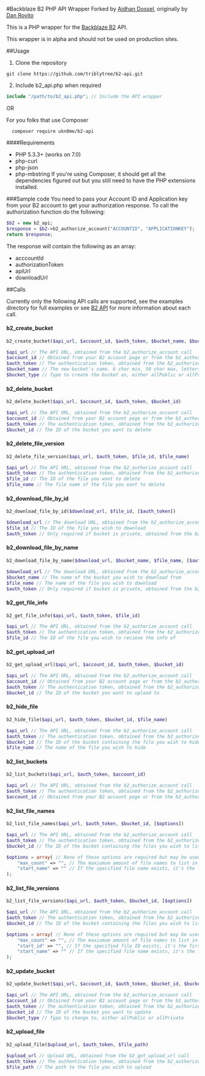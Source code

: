 #Backblaze B2 PHP API Wrapper 
Forked by [Aidhan Dossel](https://aidhan.net/), originally by [Dan Rovito](https://www.danrovito.com)

This is a PHP wrapper for the [Backblaze B2](https://www.backblaze.com/b2/cloud-storage.html) API.

This wrapper is in alpha and should not be used on production sites.

##Usage
1. Clone the repository

```
git clone https://github.com/triblytree/b2-api.git
```

2. Include b2_api.php when required

```php
include "/path/to/b2_api.php"; // Include the API wrapper
```

OR

For you folks that use Composer

```
  composer require ukn0me/b2-api
```

####Requirements
- PHP 5.3.3+ (works on 7.0)
- php-curl
- php-json
- php-mbstring
If you're using Composer, it should get all the dependencies figured out but you still need to have the PHP extensions installed.

###Sample code
You need to pass your Account ID and Application key from your B2 account to get your authorization response. To call the authorization function do the following:

```php
$b2 = new b2_api;
$response = $b2->b2_authorize_account("ACCOUNTID", "APPLICATIONKEY");
return $response;
```

The response will contain the following as an array:
- acccountId
- authorizationToken
- apiUrl
- downloadUrl

##Calls

Currently only the following API calls are supported, see the examples directory for full examples or see [B2 API](https://www.backblaze.com/b2/docs/) for more information about each call.

#### b2_create_bucket
```php
b2_create_bucket($api_url, $account_id, $auth_token, $bucket_name, $bucket_type)

$api_url // The API URL, obtained from the b2_authorize_account call
$account_id // Obtained from your B2 account page or from the b2_authorize_account call
$auth_token // The authentication token, obtained from the b2_authorize_account call
$bucket_name // The new bucket's name. 6 char min, 50 char max, letters, digits, - and _ are allowed
$bucket_type // Type to create the bucket as, either allPublic or allPrivate
```

#### b2_delete_bucket
```php
b2_delete_bucket($api_url, $account_id, $auth_token, $bucket_id)

$api_url // The API URL, obtained from the b2_authorize_account call
$account_id // Obtained from your B2 account page or from the b2_authorize_account call
$auth_token // The authentication token, obtained from the b2_authorize_account call
$bucket_id // The ID of the bucket you want to delete
```

#### b2_delete_file_version
```php
b2_delete_file_version($api_url, $auth_token, $file_id, $file_name)

$api_url // The API URL, obtained from the b2_authorize_account call
$auth_token // The authentication token, obtained from the b2_authorize_account call
$file_id // The ID of the file you want to delete
$file_name // The file name of the file you want to delete
```

#### b2_download_file_by_id
```php
b2_download_file_by_id($download_url, $file_id, [$auth_token])

$download_url // The download URL, obtained from the b2_authorize_account call
$file_id // The ID of the file you wish to download
$auth_token // Only required if bucket is private, obtained from the b2_authorize_account call
```

#### b2_download_file_by_name
```php
b2_download_file_by_name($download_url, $bucket_name, $file_name, [$auth_token]);

$download_url // The download URL, obtained from the b2_authorize_account call
$bucket_name // The name of the bucket you wish to download from
$file_name // The name of the file you wish to download
$auth_token // Only required if bucket is private, obtained from the b2_authorize_account call
```

#### b2_get_file_info
```php
b2_get_file_info($api_url, $auth_token, $file_id)

$api_url // The API URL, obtained from the b2_authorize_account call
$auth_token // The authentication token, obtained from the b2_authorize_account call
$file_id // The ID of the file you wish to recieve the info of
```

#### b2_get_upload_url
```php
b2_get_upload_url($api_url, $account_id, $auth_token, $bucket_id)

$api_url // The API URL, obtained from the b2_authorize_account call
$account_id // Obtained from your B2 account page or from the b2_authorize_account call
$auth_token // The authentication token, obtained from the b2_authorize_account call
$bucket_id // The ID of the bucket you want to upload to
```

#### b2_hide_file
```php
b2_hide_file($api_url, $auth_token, $bucket_id, $file_name)

$api_url // The API URL, obtained from the b2_authorize_account call
$auth_token // The authentication token, obtained from the b2_authorize_account call
$bucket_id // The ID of the bucket containing the file you wish to hide
$file_name // The name of the file you wish to hide
```

#### b2_list_buckets
```php
b2_list_buckets($api_url, $auth_token, $account_id)

$api_url // The API URL, obtained from the b2_authorize_account call
$auth_token // The authentication token, obtained from the b2_authorize_account call
$account_id // Obtained from your B2 account page or from the b2_authorize_account call
```

#### b2_list_file_names
```php
b2_list_file_names($api_url, $auth_token, $bucket_id, [$options])

$api_url // The API URL, obtained from the b2_authorize_account call
$auth_token // The authentication token, obtained from the b2_authorize_account call
$bucket_id // The ID of the bucket containing the files you wish to list

$options = array( // None of these options are required but may be used
    "max_count" => "", // The maxiumum amount of file names to list in a call
    "start_name" => "" // If the specified file name exists, it's the first listed
);
```

#### b2_list_file_versions
```php
b2_list_file_versions($api_url, $auth_token, $bucket_id, [$options])

$api_url // The API URL, obtained from the b2_authorize_account call
$auth_token // The authentication token, obtained from the b2_authorize_account call
$bucket_id // The ID of the bucket containing the files you wish to list

$options = array( // None of these options are required but may be used
    "max_count" => "", // The maxiumum amount of file names to list in a call
    "start_id" => "", // If the specified file ID exists, it's the first listed
    "start_name" => "" // If the specified file name exists, it's the first listed
);
```

#### b2_update_bucket
```php
b2_update_bucket($api_url, $account_id, $auth_token, $bucket_id, $bucket_type)

$api_url // The API URL, obtained from the b2_authorize_account call
$account_id // Obtained from your B2 account page or from the b2_authorize_account call
$auth_token // The authentication token, obtained from the b2_authorize_account call
$bucket_id // The ID of the bucket you want to update
$bucket_type // Type to change to, either allPublic or allPrivate
```

#### b2_upload_file
```php
b2_upload_file($upload_url, $auth_token, $file_path)

$upload_url // Upload URL, obtained from the b2_get_upload_url call
$auth_token // The authentication token, obtained from the b2_authorize_account call
$file_path // The path to the file you wish to upload
```
